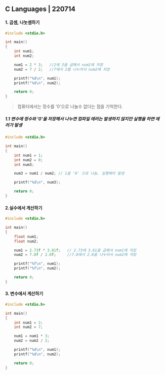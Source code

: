 ## C Languages | 220714

#### 1. 곱셈, 나눗셈하기

```c
#include <stdio.h>

int main()
{
	int num1;
	int num2;

	num1 = 2 * 3;	//2에 3을 곱해서 num2에 저장
	num2 = 7 / 2;	//7에서 2를 나누어서 num2에 저장

	printf("%d\n", num1);
	printf("%d\n", num2);

	return 0;
}
```

> 컴퓨터에서는 정수를 '0'으로 나눌수 없다는 점을 기억한다.



##### 1.1 변수에 정수와 '0'을 저장해서 나누면 컴파일 에러는 발생하지 않지만 실행을 하면 에러가 발생

```c
#include <stdio.h>

int main()
{
	int num1 = 1;
	int num2 = 0;
	int num3;

	num3 = num1 / num2; // 1을 '0' 으로 나눔. 실행에러 발생

	printf("%d\n", num3);

	return 0;
}
```





#### 2.실수에서 계산하기

```c
#include <stdio.h>

int main()
{
	float num1;
	float num2;

	num1 = 2.73f * 3.81f;	// 2.73에 3.81을 곱해서 num1에 저장
	num2 = 7.0f / 2.0f;		//7.0에서 2.0을 나누어서 num2에 저장

	printf("%f\n", num1);
	printf("%f\n", num2);

	return 0;
}

```



#### 3. 변수에서 계산하기

```c
#include <stdio.h>

int main()
{
	int num1 = 2;
	int num2 = 7;

	num1 = num1 * 3;
	num2 = num2 / 2;

	printf("%d\n", num1);
	printf("%d\n", num2);

	return 0;
}

```

